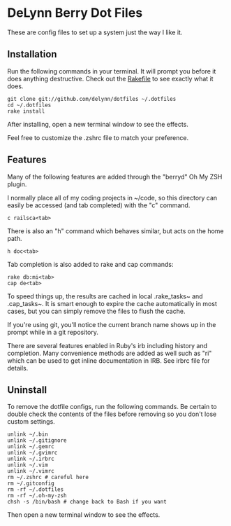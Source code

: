 # DeLynn Berry Dot Files

These are config files to set up a system just the way I like it.

## Installation

Run the following commands in your terminal. It will prompt you before it does
anything destructive. Check out the [Rakefile](https://github.com/ryanb/dotfiles/blob/custom-bash-zsh/Rakefile)
to see exactly what it does.

```terminal
git clone git://github.com/delynn/dotfiles ~/.dotfiles
cd ~/.dotfiles
rake install
```

After installing, open a new terminal window to see the effects.

Feel free to customize the .zshrc file to match your preference.

## Features

Many of the following features are added through the "berryd" Oh My ZSH plugin.

I normally place all of my coding projects in ~/code, so this directory can easily
be accessed (and tab completed) with the "c" command.

```terminal
c railsca<tab>
```

There is also an "h" command which behaves similar, but acts on the home path.

```terminal
h doc<tab>
```

Tab completion is also added to rake and cap commands:

```
rake db:mi<tab>
cap de<tab>
```

To speed things up, the results are cached in local .rake_tasks~ and .cap_tasks~. It is smart enough to expire the cache automatically in most cases, but you can simply remove the files to flush the cache.

If you're using git, you'll notice the current branch name shows up in the prompt while in a git repository.

There are several features enabled in Ruby's irb including history and completion. Many convenience methods are added as well such as "ri" which can be used to get inline documentation in IRB. See irbrc file for details.


## Uninstall

To remove the dotfile configs, run the following commands. Be certain to double check the contents of the files before removing so you don't lose custom settings.

```
unlink ~/.bin
unlink ~/.gitignore
unlink ~/.gemrc
unlink ~/.gvimrc
unlink ~/.irbrc
unlink ~/.vim
unlink ~/.vimrc
rm ~/.zshrc # careful here
rm ~/.gitconfig
rm -rf ~/.dotfiles
rm -rf ~/.oh-my-zsh
chsh -s /bin/bash # change back to Bash if you want
```

Then open a new terminal window to see the effects.
